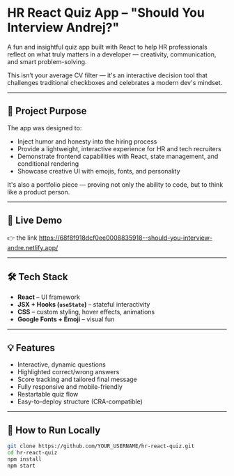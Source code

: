 # HR React Quiz App – "Should You Interview Andrej?"

A fun and insightful quiz app built with React to help HR professionals reflect on what truly matters in a developer — creativity, communication, and smart problem-solving.

This isn’t your average CV filter — it's an interactive decision tool that challenges traditional checkboxes and celebrates a modern dev's mindset.

---

## 🎯 Project Purpose

The app was designed to:
- Inject humor and honesty into the hiring process
- Provide a lightweight, interactive experience for HR and tech recruiters
- Demonstrate frontend capabilities with React, state management, and conditional rendering
- Showcase creative UI with emojis, fonts, and personality

It's also a portfolio piece — proving not only the ability to code, but to think like a product person.

---

## 🚀 Live Demo

👉 the link https://68f8f918dcf0ee0008835918--should-you-interview-andre.netlify.app/

---

## 🛠️ Tech Stack

- **React** – UI framework
- **JSX + Hooks (`useState`)** – stateful interactivity
- **CSS** – custom styling, hover effects, animations
- **Google Fonts + Emoji** – visual fun

---

## 💡 Features

- Interactive, dynamic questions
- Highlighted correct/wrong answers
- Score tracking and tailored final message
- Fully responsive and mobile-friendly
- Restartable quiz flow
- Easy-to-deploy structure (CRA-compatible)

---

## 🧪 How to Run Locally

```bash
git clone https://github.com/YOUR_USERNAME/hr-react-quiz.git
cd hr-react-quiz
npm install
npm start
